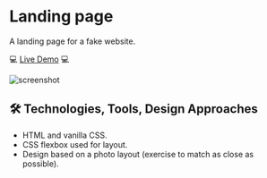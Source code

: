 # Landing page

A landing page for a fake website.

💻 [Live Demo](https://perugi.github.io/landing-page/) 💻

![screenshot](https://github.com/perugi/landing-page/assets/38496182/03f64be9-df87-46ed-b37a-6d64f934d03f)

## 🛠️ Technologies, Tools, Design Approaches
- HTML and vanilla CSS.
- CSS flexbox used for layout.
- Design based on a photo layout (exercise to match as close as possible).
